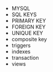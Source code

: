 - MYSQL  
- SQL KEYS  
- PRIMARY KEY  
- FOREIGN KEY  
- UNIQUE KEY  
- composite key  
- triggers  
- indexes  
- transaction  
- views